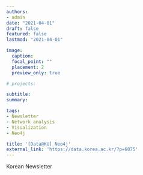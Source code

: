 ```yaml
---
authors:
- admin
date: "2021-04-01"
draft: false
featured: false
lastmod: "2021-04-01"

image:
  caption: 
  focal_point: ""
  placement: 2
  preview_only: true

# projects: 

subtitle: 
summary: 

tags:
- Newsletter
- Network analysis
- Visualization
- Neo4j

title: '[Data@KU] Neo4j'
external_link: 'https://data.korea.ac.kr/?p=6075'
---
```


Korean Newsletter


